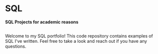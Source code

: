 # SQL
**SQL Projects for academic reasons**
##
Welcome to my SQL portfolio! This code repository contains examples of SQL I've written. Feel free to take a look and reach out if you have any questions.
